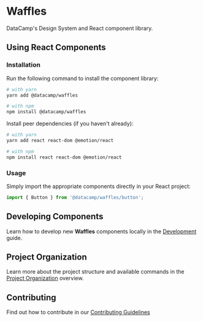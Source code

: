 # Waffles

DataCamp's Design System and React component library.

## Using React Components

### Installation

Run the following command to install the component library:

```bash
# with yarn
yarn add @datacamp/waffles

# with npm
npm install @datacamp/waffles
```

Install peer dependencies (if you haven't already):

```bash
# with yarn
yarn add react react-dom @emotion/react

# with npm
npm install react react-dom @emotion/react
```

### Usage

Simply import the appropriate components directly in your React project:

```js
import { Button } from '@datacamp/waffles/button';
```

## Developing Components

Learn how to develop new **Waffles** components locally in the [Development](https://github.com/datacamp/waffles/blob/master/docs/DEVELOPMENT.md) guide.

## Project Organization

Learn more about the project structure and available commands in the [Project Organization](https://github.com/datacamp/waffles/blob/master/docs/PROJECT_ORGANIZATION.md) overview.

## Contributing

Find out how to contribute in our [Contributing Guidelines](https://github.com/datacamp/waffles/blob/master/docs/CONTRIBUTING.md)
